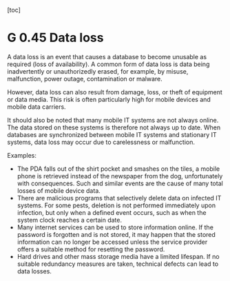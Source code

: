 [toc]
 
G 0.45 Data loss
===================

A data loss is an event that causes a database to become unusable as required (loss of availability). A common form of data loss is data being inadvertently or unauthorizedly erased, for example, by misuse, malfunction, power outage, contamination or malware.

However, data loss can also result from damage, loss, or theft of equipment or data media. This risk is often particularly high for mobile devices and mobile data carriers.

It should also be noted that many mobile IT systems are not always online. The data stored on these systems is therefore not always up to date. When databases are synchronized between mobile IT systems and stationary IT systems, data loss may occur due to carelessness or malfunction.

Examples:

* The PDA falls out of the shirt pocket and smashes on the tiles, a mobile phone is retrieved instead of the newspaper from the dog, unfortunately with consequences. Such and similar events are the cause of many total losses of mobile device data.
* There are malicious programs that selectively delete data on infected IT systems. For some pests, deletion is not performed immediately upon infection, but only when a defined event occurs, such as when the system clock reaches a certain date.
* Many internet services can be used to store information online. If the password is forgotten and is not stored, it may happen that the stored information can no longer be accessed unless the service provider offers a suitable method for resetting the password.
* Hard drives and other mass storage media have a limited lifespan. If no suitable redundancy measures are taken, technical defects can lead to data losses.
